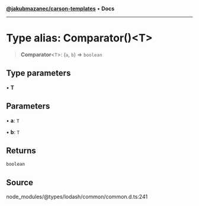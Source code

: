 [**@jakubmazanec/carson-templates**](../../../README.md) • **Docs**

---

# Type alias: Comparator()\<T\>

> **Comparator**\<`T`\>: (`a`, `b`) => `boolean`

## Type parameters

• **T**

## Parameters

• **a**: `T`

• **b**: `T`

## Returns

`boolean`

## Source

node_modules/@types/lodash/common/common.d.ts:241
